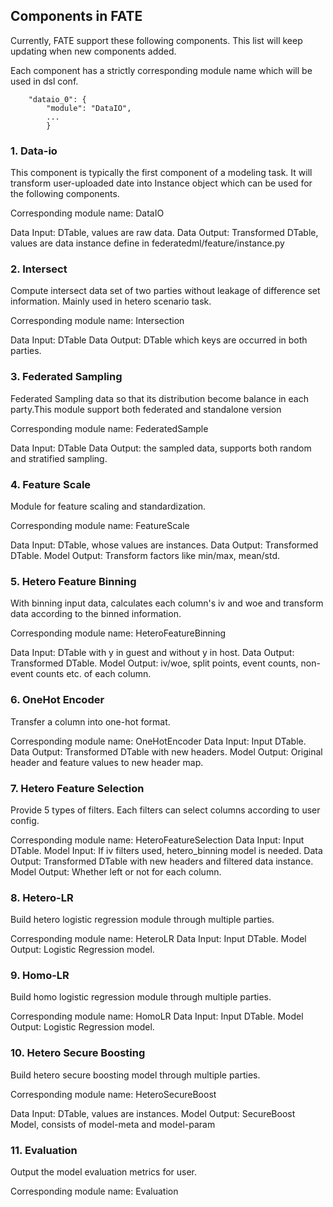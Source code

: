 ## Components in FATE

Currently, FATE support these following components. This list will keep updating when new components added.

Each component has a strictly corresponding module name which will be used in dsl conf.

```
    "dataio_0": {
        "module": "DataIO",
        ...
        }
```

### 1. Data-io
This component is typically the first component of a modeling task. It will transform user-uploaded date into Instance object which can be used for the following components.

Corresponding module name: DataIO

Data Input: DTable, values are raw data.
Data Output: Transformed DTable, values are data instance define in federatedml/feature/instance.py

### 2. Intersect
Compute intersect data set of two parties without leakage of difference set information. Mainly used in hetero scenario task.

Corresponding module name: Intersection

Data Input: DTable
Data Output: DTable which keys are occurred in both parties.

### 3. Federated Sampling
Federated Sampling data so that its distribution become balance in each party.This module support both federated and standalone version

Corresponding module name: FederatedSample

Data Input: DTable
Data Output: the sampled data, supports both random and stratified sampling.

### 4. Feature Scale
Module for feature scaling and standardization.

Corresponding module name: FeatureScale

Data Input: DTable, whose values are instances.
Data Output: Transformed DTable.
Model Output: Transform factors like min/max, mean/std.

### 5. Hetero Feature Binning
With binning input data, calculates each column's iv and woe and transform data according to the binned information.

Corresponding module name: HeteroFeatureBinning

Data Input: DTable with y in guest and without y in host.
Data Output: Transformed DTable.
Model Output: iv/woe, split points, event counts, non-event counts etc. of each column.

### 6. OneHot Encoder
Transfer a column into one-hot format.

Corresponding module name: OneHotEncoder
Data Input: Input DTable.
Data Output: Transformed DTable with new headers.
Model Output: Original header and feature values to new header map.


### 7. Hetero Feature Selection
Provide 5 types of filters. Each filters can select columns according to user config.

Corresponding module name: HeteroFeatureSelection
Data Input: Input DTable.
Model Input: If iv filters used, hetero_binning model is needed.
Data Output: Transformed DTable with new headers and filtered data instance.
Model Output: Whether left or not for each column.


### 8. Hetero-LR
Build hetero logistic regression module through multiple parties.

Corresponding module name: HeteroLR
Data Input: Input DTable.
Model Output: Logistic Regression model.

### 9. Homo-LR
Build homo logistic regression module through multiple parties.

Corresponding module name: HomoLR
Data Input: Input DTable.
Model Output: Logistic Regression model.

### 10. Hetero Secure Boosting
Build hetero secure boosting model through multiple parties.

Corresponding module name: HeteroSecureBoost

Data Input: DTable, values are instances.
Model Output: SecureBoost Model, consists of model-meta and model-param

### 11. Evaluation
Output the model evaluation metrics for user.

Corresponding module name: Evaluation
